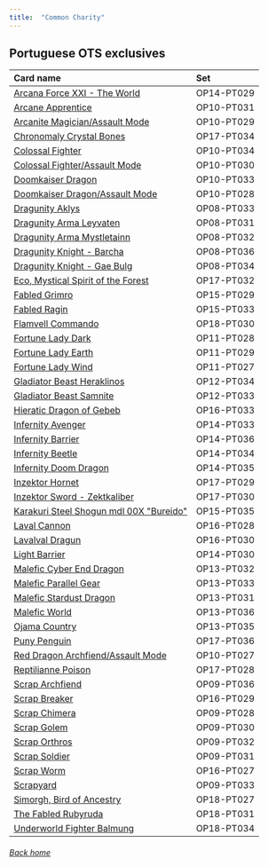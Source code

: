 ```yaml
---
title:  "Common Charity"
---
```


## Portuguese OTS exclusives
| Card name | Set |
| :-- | :-- |
| [Arcana Force XXI - The World](https://db.ygoprodeck.com/card/?search=Arcana%20Force%20XXI%20-%20The%20World) | OP14-PT029 |
| [Arcane Apprentice](https://db.ygoprodeck.com/card/?search=Arcane%20Apprentice) | OP10-PT031 |
| [Arcanite Magician/Assault Mode](https://db.ygoprodeck.com/card/?search=Arcanite%20Magician/Assault%20Mode) | OP10-PT029 |
| [Chronomaly Crystal Bones](https://db.ygoprodeck.com/card/?search=Chronomaly%20Crystal%20Bones) | OP17-PT034 |
| [Colossal Fighter](https://db.ygoprodeck.com/card/?search=Colossal%20Fighter) | OP10-PT034 |
| [Colossal Fighter/Assault Mode](https://db.ygoprodeck.com/card/?search=Colossal%20Fighter/Assault%20Mode) | OP10-PT030 |
| [Doomkaiser Dragon](https://db.ygoprodeck.com/card/?search=Doomkaiser%20Dragon) | OP10-PT033 |
| [Doomkaiser Dragon/Assault Mode](https://db.ygoprodeck.com/card/?search=Doomkaiser%20Dragon/Assault%20Mode) | OP10-PT028 |
| [Dragunity Aklys](https://db.ygoprodeck.com/card/?search=Dragunity%20Aklys) | OP08-PT033 |
| [Dragunity Arma Leyvaten](https://db.ygoprodeck.com/card/?search=Dragunity%20Arma%20Leyvaten) | OP08-PT031 |
| [Dragunity Arma Mystletainn](https://db.ygoprodeck.com/card/?search=Dragunity%20Arma%20Mystletainn) | OP08-PT032 |
| [Dragunity Knight - Barcha](https://db.ygoprodeck.com/card/?search=Dragunity%20Knight%20-%20Barcha) | OP08-PT036 |
| [Dragunity Knight - Gae Bulg](https://db.ygoprodeck.com/card/?search=Dragunity%20Knight%20-%20Gae%20Bulg) | OP08-PT034 |
| [Eco, Mystical Spirit of the Forest](https://db.ygoprodeck.com/card/?search=Eco,%20Mystical%20Spirit%20of%20the%20Forest) | OP17-PT032 |
| [Fabled Grimro](https://db.ygoprodeck.com/card/?search=Fabled%20Grimro) | OP15-PT029 |
| [Fabled Ragin](https://db.ygoprodeck.com/card/?search=Fabled%20Ragin) | OP15-PT033 |
| [Flamvell Commando](https://db.ygoprodeck.com/card/?search=Flamvell%20Commando) | OP18-PT030 |
| [Fortune Lady Dark](https://db.ygoprodeck.com/card/?search=Fortune%20Lady%20Dark) | OP11-PT028 |
| [Fortune Lady Earth](https://db.ygoprodeck.com/card/?search=Fortune%20Lady%20Earth) | OP11-PT029 |
| [Fortune Lady Wind](https://db.ygoprodeck.com/card/?search=Fortune%20Lady%20Wind) | OP11-PT027 |
| [Gladiator Beast Heraklinos](https://db.ygoprodeck.com/card/?search=Gladiator%20Beast%20Heraklinos) | OP12-PT034 |
| [Gladiator Beast Samnite](https://db.ygoprodeck.com/card/?search=Gladiator%20Beast%20Samnite) | OP12-PT033 |
| [Hieratic Dragon of Gebeb](https://db.ygoprodeck.com/card/?search=Hieratic%20Dragon%20of%20Gebeb) | OP16-PT033 |
| [Infernity Avenger](https://db.ygoprodeck.com/card/?search=Infernity%20Avenger) | OP14-PT033 |
| [Infernity Barrier](https://db.ygoprodeck.com/card/?search=Infernity%20Barrier) | OP14-PT036 |
| [Infernity Beetle](https://db.ygoprodeck.com/card/?search=Infernity%20Beetle) | OP14-PT034 |
| [Infernity Doom Dragon](https://db.ygoprodeck.com/card/?search=Infernity%20Doom%20Dragon) | OP14-PT035 |
| [Inzektor Hornet](https://db.ygoprodeck.com/card/?search=Inzektor%20Hornet) | OP17-PT029 |
| [Inzektor Sword - Zektkaliber](https://db.ygoprodeck.com/card/?search=Inzektor%20Sword%20-%20Zektkaliber) | OP17-PT030 |
| [Karakuri Steel Shogun mdl 00X "Bureido"](https://db.ygoprodeck.com/card/?search=Karakuri%20Steel%20Shogun%20mdl%2000X%20"Bureido") | OP15-PT035 |
| [Laval Cannon](https://db.ygoprodeck.com/card/?search=Laval%20Cannon) | OP16-PT028 |
| [Lavalval Dragun](https://db.ygoprodeck.com/card/?search=Lavalval%20Dragun) | OP16-PT030 |
| [Light Barrier](https://db.ygoprodeck.com/card/?search=Light%20Barrier) | OP14-PT030 |
| [Malefic Cyber End Dragon](https://db.ygoprodeck.com/card/?search=Malefic%20Cyber%20End%20Dragon) | OP13-PT032 |
| [Malefic Parallel Gear](https://db.ygoprodeck.com/card/?search=Malefic%20Parallel%20Gear) | OP13-PT033 |
| [Malefic Stardust Dragon](https://db.ygoprodeck.com/card/?search=Malefic%20Stardust%20Dragon) | OP13-PT031 |
| [Malefic World](https://db.ygoprodeck.com/card/?search=Malefic%20World) | OP13-PT036 |
| [Ojama Country](https://db.ygoprodeck.com/card/?search=Ojama%20Country) | OP13-PT035 |
| [Puny Penguin](https://db.ygoprodeck.com/card/?search=Puny%20Penguin) | OP17-PT036 |
| [Red Dragon Archfiend/Assault Mode](https://db.ygoprodeck.com/card/?search=Red%20Dragon%20Archfiend/Assault%20Mode) | OP10-PT027 |
| [Reptilianne Poison](https://db.ygoprodeck.com/card/?search=Reptilianne%20Poison) | OP17-PT028 |
| [Scrap Archfiend](https://db.ygoprodeck.com/card/?search=Scrap%20Archfiend) | OP09-PT036 |
| [Scrap Breaker](https://db.ygoprodeck.com/card/?search=Scrap%20Breaker) | OP16-PT029 |
| [Scrap Chimera](https://db.ygoprodeck.com/card/?search=Scrap%20Chimera) | OP09-PT028 |
| [Scrap Golem](https://db.ygoprodeck.com/card/?search=Scrap%20Golem) | OP09-PT030 |
| [Scrap Orthros](https://db.ygoprodeck.com/card/?search=Scrap%20Orthros) | OP09-PT032 |
| [Scrap Soldier](https://db.ygoprodeck.com/card/?search=Scrap%20Soldier) | OP09-PT031 |
| [Scrap Worm](https://db.ygoprodeck.com/card/?search=Scrap%20Worm) | OP16-PT027 |
| [Scrapyard](https://db.ygoprodeck.com/card/?search=Scrapyard) | OP09-PT033 |
| [Simorgh, Bird of Ancestry](https://db.ygoprodeck.com/card/?search=Simorgh,%20Bird%20of%20Ancestry) | OP18-PT027 |
| [The Fabled Rubyruda](https://db.ygoprodeck.com/card/?search=The%20Fabled%20Rubyruda) | OP18-PT031 |
| [Underworld Fighter Balmung](https://db.ygoprodeck.com/card/?search=Underworld%20Fighter%20Balmung) | OP18-PT034 |

###### [Back home](index)